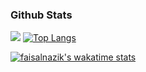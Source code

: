 
### Github Stats

![](https://github-readme-stats.vercel.app/api?username=faisalnazik&theme=nightowl&hide_title=true&show_icons=true&icon_color=007aff&text_color=333&bg_color=fff)
[![Top Langs](https://github-readme-stats.vercel.app/api/top-langs/?username=faisalnazik&theme=nightowl&layout=compact)](https://github.com/faisalnazik/github-readme-stats)

[![faisalnazik's wakatime stats](https://github-readme-stats.vercel.app/api/wakatime?username=faisalnazik&layout=compact)](https://github.com/faisalnazik/github-readme-stats)



<!--
**faisalnazik/faisalnazik** is a ✨ _special_ ✨ repository because its `README.md` (this file) appears on your GitHub profile.

Here are some ideas to get you started:

- 🔭 I’m currently working on ...
- 🌱 I’m currently learning ...
- 👯 I’m looking to collaborate on ...
- 🤔 I’m looking for help with ...
- 💬 Ask me about ...
- 📫 How to reach me: ...
- 😄 Pronouns: ...
- ⚡ Fun fact: ...
-->
